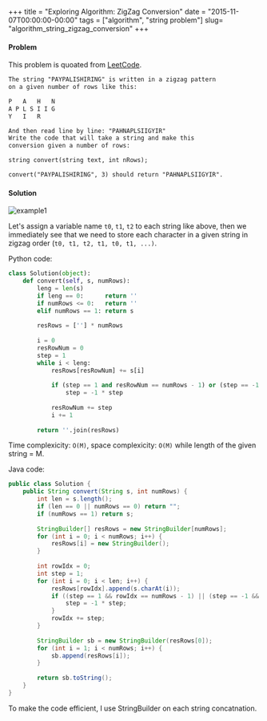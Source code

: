 +++
title = "Exploring Algorithm: ZigZag Conversion"
date  = "2015-11-07T00:00:00-00:00"
tags = ["algorithm", "string problem"]
slug= "algorithm_string_zigzag_conversion"
+++

#### Problem
This problem is quoated from [LeetCode](https://leetcode.com/problems/zigzag-conversion/).

```markdown
The string "PAYPALISHIRING" is written in a zigzag pattern
on a given number of rows like this:

P   A   H   N
A P L S I I G
Y   I   R

And then read line by line: "PAHNAPLSIIGYIR"
Write the code that will take a string and make this
conversion given a number of rows:

string convert(string text, int nRows);

convert("PAYPALISHIRING", 3) should return "PAHNAPLSIIGYIR".
```

#### Solution
![example1](http://f.st-hatena.com/images/fotolife/r/rdtr/20151108/20151108232110.png?1447053680)

Let's assign a variable name `t0`, `t1`, `t2` to each string like above, then we immediately see that we need to store each character in a given string in zigzag order (`t0, t1, t2, t1, t0, t1, ...)`.

Python code:

```python
class Solution(object):
    def convert(self, s, numRows):
        leng = len(s)
        if leng == 0:      return ''
        if numRows <= 0:   return ''
        elif numRows == 1: return s
        
        resRows = [''] * numRows
        
        i = 0
        resRowNum = 0
        step = 1
        while i < leng:
            resRows[resRowNum] += s[i]
            
            if (step == 1 and resRowNum == numRows - 1) or (step == -1 and resRowNum == 0):
                step = -1 * step
            
            resRowNum += step
            i += 1
        
        return ''.join(resRows)
```

Time complexicity: `O(M)`, space complexicity: `O(M)` while length of the given string = M.

Java code:

```java
public class Solution {
    public String convert(String s, int numRows) {
        int len = s.length();
        if (len == 0 || numRows == 0) return "";
        if (numRows == 1) return s;
        
        StringBuilder[] resRows = new StringBuilder[numRows];
        for (int i = 0; i < numRows; i++) {
            resRows[i] = new StringBuilder();
        }
        
        int rowIdx = 0;
        int step = 1;
        for (int i = 0; i < len; i++) {
            resRows[rowIdx].append(s.charAt(i));
            if ((step == 1 && rowIdx == numRows - 1) || (step == -1 && rowIdx == 0)) {
                step = -1 * step;
            }
            rowIdx += step;
        }
        
        StringBuilder sb = new StringBuilder(resRows[0]);
        for (int i = 1; i < numRows; i++) {
            sb.append(resRows[i]);
        }
        
        return sb.toString();
    }
}
```

To make the code efficient, I use StringBuilder on each string concatnation.